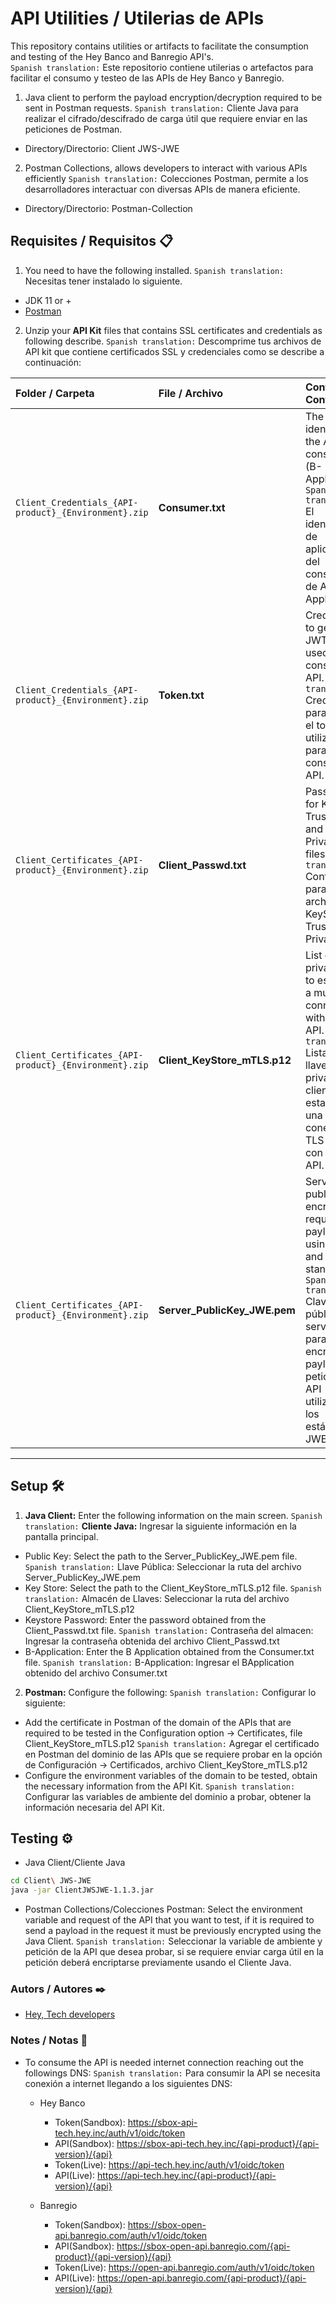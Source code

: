 # API Utilities / Utilerias de APIs

This repository contains utilities or artifacts to facilitate the consumption and testing of the Hey Banco and Banregio API's.  
`Spanish translation:` Este repositorio contiene utilerias o artefactos para facilitar el consumo y testeo de las APIs de Hey Banco y Banregio.

1. Java client to perform the payload encryption/decryption required to be sent in Postman requests. `Spanish translation:` Cliente Java para realizar el cifrado/descifrado de carga útil que requiere enviar en las peticiones de Postman.
* Directory/Directorio: Client JWS-JWE
2. Postman Collections, allows developers to interact with various APIs efficiently `Spanish translation:` Colecciones Postman, permite a los desarrolladores interactuar con diversas APIs de manera eficiente.
* Directory/Directorio: Postman-Collection

## Requisites / Requisitos 📋
1. You need to have the following installed. `Spanish translation:`  Necesitas tener instalado lo siguiente.

* JDK 11 or +
* [Postman](https://www.postman.com/downloads/)

2. Unzip your **API Kit** files that contains SSL certificates and credentials as following describe. `Spanish translation:` Descomprime tus archivos de API kit que contiene certificados SSL y credenciales como se describe a continuación:

| Folder / Carpeta                      |    File / Archivo            | Content / Contenido                                 |
|:------------------------------------- |:-----------------------------|:----------------------------------------------------|
| `Client_Credentials_{API-product}_{Environment}.zip`  | **Consumer.txt**               | The app identifier of the API consumer (B-Application). `Spanish translation:` El identificador de aplicación del consumidor de API (B-Application). |
| `Client_Credentials_{API-product}_{Environment}.zip`  | **Token.txt**                  | Credentials to get the JWT token used to consume the API. `Spanish translation:` Credenciales para obtener el token JWT utilizado para consumir la API. |
| `Client_Certificates_{API-product}_{Environment}.zip`  | **Client_Passwd.txt**          | Password for KeyStore, TrustStore and PrivateKey files. `Spanish translation:` Contraseña para archivos KeyStore, TrustStore y PrivateKey. |
| `Client_Certificates_{API-product}_{Environment}.zip`  | **Client_KeyStore_mTLS.p12**   | List of client private keys to establish a mutual TLS connection with each API. `Spanish translation:` Lista de llaves privadas del cliente para establecer una conexión TLS mutua con cada API. |
| `Client_Certificates_{API-product}_{Environment}.zip`  | **Server_PublicKey_JWE.pem**   | Server public key to encrypt API requests payloads using JWE and JWS standards. `Spanish translation:` Clave pública del servidor para encriptar los payload de petición a la API utilizando los estándares JWE y JWS.           |

---
 
## Setup 🛠️
1. **Java Client:** Enter the following information on the main screen. `Spanish translation:` **Cliente Java:** Ingresar la siguiente información en la pantalla principal.
* Public Key: Select the path to the Server_PublicKey_JWE.pem file. `Spanish translation:` Llave Pública: Seleccionar la ruta del archivo Server_PublicKey_JWE.pem
* Key Store: Select the path to the Client_KeyStore_mTLS.p12 file. `Spanish translation:` Almacén de Llaves: Seleccionar la ruta del archivo Client_KeyStore_mTLS.p12
* Keystore Password: Enter the password obtained from the Client_Passwd.txt file. `Spanish translation:` Contraseña del almacen: Ingresar la contraseña obtenida del archivo Client_Passwd.txt
* B-Application: Enter the B Application obtained from the Consumer.txt file. `Spanish translation:` B-Application: Ingresar el BApplication obtenido del archivo Consumer.txt

2. **Postman:** Configure the following: `Spanish translation:` Configurar lo siguiente:
* Add the certificate in Postman of the domain of the APIs that are required to be tested in the Configuration option -> Certificates, file Client_KeyStore_mTLS.p12 `Spanish translation:` Agregar el certificado en Postman del dominio de las APIs que se requiere probar en la opción de Configuración -> Certificados, archivo Client_KeyStore_mTLS.p12
* Configure the environment variables of the domain to be tested, obtain the necessary information from the API Kit. `Spanish translation:` Configurar las variables de ambiente del dominio a probar, obtener la información necesaria del API Kit.  

##  Testing ⚙️

* Java Client/Cliente Java
```bash
cd Client\ JWS-JWE
java -jar ClientJWSJWE-1.1.3.jar
```
* Postman Collections/Colecciones Postman: Select the environment variable and request of the API that you want to test, if it is required to send a payload in the request it must be previously encrypted using the Java Client. `Spanish translation:` Seleccionar la variable de ambiente  y petición de la API que desea probar,  si se requiere enviar carga útil en la petición deberá encriptarse previamente usando el Cliente Java.

### Autors / Autores ✒️
- [Hey, Tech developers](mailto:developers@hey.inc?subject=API%20Snippets)


### Notes / Notas 📄

* To consume the API is needed internet connection reaching out the followings DNS: `Spanish translation:` Para consumir la API se necesita conexión a internet llegando a los siguientes DNS:

  * Hey Banco
    *  Token(Sandbox): https://sbox-api-tech.hey.inc/auth/v1/oidc/token
    *  API(Sandbox): https://sbox-api-tech.hey.inc/{api-product}/{api-version}/{api}
    *  Token(Live): https://api-tech.hey.inc/auth/v1/oidc/token
    *  API(Live): https://api-tech.hey.inc/{api-product}/{api-version}/{api}


  * Banregio
    *  Token(Sandbox): https://sbox-open-api.banregio.com/auth/v1/oidc/token
    *  API(Sandbox): https://sbox-open-api.banregio.com/{api-product}/{api-version}/{api}
    *  Token(Live): https://open-api.banregio.com/auth/v1/oidc/token
    *  API(Live): https://open-api.banregio.com/{api-product}/{api-version}/{api}

